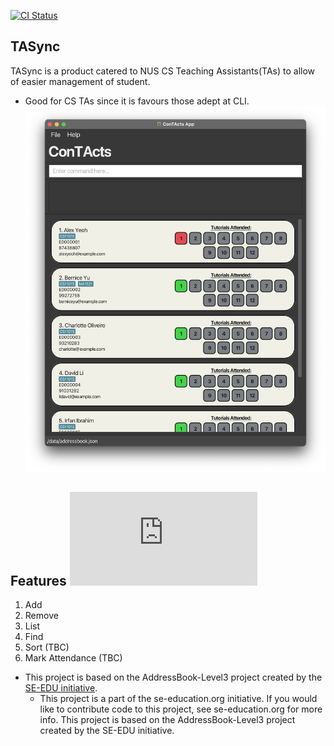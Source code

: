 [![CI Status](https://github.com/se-edu/addressbook-level3/workflows/Java%20CI/badge.svg)](https://github.com/se-edu/addressbook-level3/actions) 
## TASync
TASync is a product catered to NUS CS Teaching Assistants(TAs) to allow of easier management of student.
* Good for CS TAs since it is favours those adept at CLI.
![Ui](docs/images/Ui.png)

## Features ![User Guide](https://se-education.org/addressbook-level3/UserGuide.html)
1. Add 
2. Remove 
3. List 
4. Find 
5. Sort (TBC)
6. Mark Attendance (TBC)

* This project is based on the AddressBook-Level3 project created by the [SE-EDU initiative](https://se-education.org).
  * This project is a part of the se-education.org initiative. If you would like to contribute code to this project, see se-education.org for more info. This project is based on the AddressBook-Level3 project created by the SE-EDU initiative.
